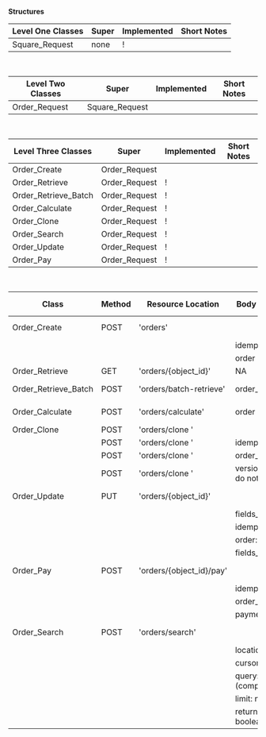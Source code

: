 **Structures**

| Level One Classes | Super | Implemented | Short Notes |
| ----------------- | ----- | ----------- | ----------- |
| Square_Request    | none  | !           |

<br/>

| Level Two Classes | Super          | Implemented | Short Notes |
| ----------------- | -------------- | ----------- | ----------- |
| Order_Request     | Square_Request |

<br/>

| Level Three Classes  | Super         | Implemented | Short Notes |
| -------------------- | ------------- | ----------- | ----------- |
| Order_Create         | Order_Request |             |
| Order_Retrieve       | Order_Request | !           |
| Order_Retrieve_Batch | Order_Request | !           |
| Order_Calculate      | Order_Request | !           |
| Order_Clone          | Order_Request | !           |
| Order_Search         | Order_Request | !           |
| Order_Update         | Order_Request | !           |
| Order_Pay            | Order_Request | !           |

<br/>

| Class                | Method | Resource Location        | Body Properties                  | Square Docs                                                                                        |
| -------------------- | ------ | ------------------------ | -------------------------------- | -------------------------------------------------------------------------------------------------- |
| Order_Create         | POST   | 'orders'                 |                                  | [Create Order](https://developer.squareup.com/reference/square/orders-api/create-order)            |
|                      |        |                          | idempotency_key                  |
|                      |        |                          | order                            |
| Order_Retrieve       | GET    | 'orders/{object_id}'     | NA                               |
| Order_Retrieve_Batch | POST   | 'orders/batch-retrieve'  | order_ids: []                    | [Retrieve Batch](https://developer.squareup.com/reference/square/orders-api/batch-retrieve-orders) |
| Order_Calculate      | POST   | 'orders/calculate'       | order                            | [Calculate Order](https://developer.squareup.com/reference/square/orders-api/calculate-order)      |
| Order_Clone          | POST   | 'orders/clone '          |
|                      | POST   | 'orders/clone '          | idempotency_key                  |
|                      | POST   | 'orders/clone '          | order_id                         |
|                      | POST   | 'orders/clone '          | version (useless do not support) |
| Order_Update         | PUT    | 'orders/{object_id}'     |                                  | [Update Order](https://developer.squareup.com/reference/square/orders-api/update-order)            |
|                      |        |                          | fields_to_clear: []              |                                                                                                    |
|                      |        |                          | idempotency_key                  |
|                      |        |                          | order: (special)                 |
|                      |        |                          | fields_to_clear: []              |
| Order_Pay            | POST   | 'orders/{object_id}/pay' |                                  | [Pay Order](https://developer.squareup.com/reference/square/orders-api/pay-order)                  |
|                      |        |                          | idempotency_key                  |
|                      |        |                          | order_version                    |
|                      |        |                          | payments_ids: []                 |
| Order_Search         | POST   | 'orders/search'          |                                  | [Search Orders](https://developer.squareup.com/reference/square/orders-api/search-orders)          |
|                      |        |                          | location_ids: []                 |
|                      |        |                          | cursor: str                      |
|                      |        |                          | query: {} (complex)              |
|                      |        |                          | limit: num                       |
|                      |        |                          | return_entries: boolean          |

<br/>
